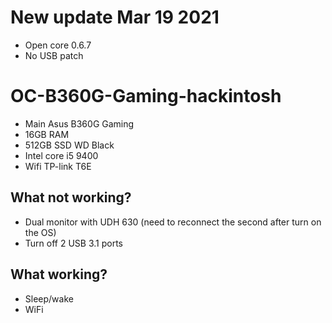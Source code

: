 # New update Mar 19 2021
- Open core 0.6.7
- No USB patch
# OC-B360G-Gaming-hackintosh
- Main Asus B360G Gaming
- 16GB RAM
- 512GB SSD WD Black
- Intel core i5 9400
- Wifi TP-link T6E
## What not working?
- Dual monitor with UDH 630 (need to reconnect the second after turn on the OS)
- Turn off 2 USB 3.1 ports
## What working?
- Sleep/wake
- WiFi
